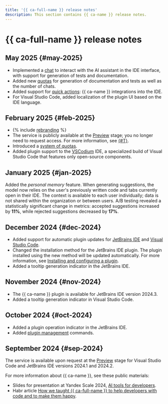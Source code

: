 ```yaml
---
title: '{{ ca-full-name }} release notes'
description: This section contains {{ ca-name }} release notes.
---
```


# {{ ca-full-name }} release notes

## May 2025 {#may-2025}

* Implemented a [chat](concepts/index.md#chat) to interact with the AI assistant in the IDE interface, with support for generation of tests and documentation.
* Added new [quotas](concepts/limits.md) for generation of documentation and tests as well as the number of chats.
* Added support for [quick actions](concepts/index.md#quick-actions): {{ ca-name }} integrations into the IDE.
* For Visual Studio Code, added localization of the plugin UI based on the IDE language.

## February 2025 {#feb-2025}

* {% include [rebranding](../_includes/code-assistant/rebranding.md) %}
* The service is publicly available at the [Preview](../overview/concepts/launch-stages.md) stage; you no longer need to request access. For more information, see [{#T}](index.md).
* Introduced a [system of quotas](concepts/limits.md).
* Added plugin support to the [VSCodium](https://vscodium.com/) IDE, a specialized build of Visual Studio Code that features only open-source components.

## January 2025 {#jan-2025}

Added the _personal memory_ feature. When generating suggestions, the model now relies on the user's previously written code and tabs currently open in their IDE. The context is available to each user individually; data is not shared within the organization or between users. A/B testing revealed a statistically significant change in metrics: accepted suggestions increased by **11%**, while rejected suggestions decreased by **17%**.

## December 2024 {#dec-2024}

* Added support for automatic plugin updates for [JetBrains IDE](https://www.jetbrains.com/ides/) and [Visual Studio Code](https://code.visualstudio.com/).
* Changed the installation method for the JetBrains IDE plugin. The plugin installed using the new method will be updated automatically. For more information, see [Installing and configuring a plugin](./index.md#install-plugin).
* Added a tooltip generation indicator in the JetBrains IDE.

## November 2024 {#nov-2024}

* The {{ ca-name }} plugin is available for JetBrains IDE version 2024.3.
* Added a tooltip generation indicator in Visual Studio Code.

## October 2024 {#oct-2024}

* Added a plugin operation indicator in the JetBrains IDE.
* Added [plugin management](index.md#manage-plugin) commands.

## September 2024 {#sep-2024}

The service is available upon request at the [Preview](../overview/concepts/launch-stages.md) stage for Visual Studio Code and JetBrains IDE versions 2024.1 and 2024.2.

For more information about {{ ca-name }}, see these public materials:
* Slides for presentation at Yandex Scale 2024, [AI tools for developers](https://scale.yandex.cloud/?v=1&videoTab=1&video=1981).
* Habr article [How we taught {{ ca-full-name }} to help developers with code and to make them happy](https://habr.com/ru/companies/yandex/articles/841436/).
